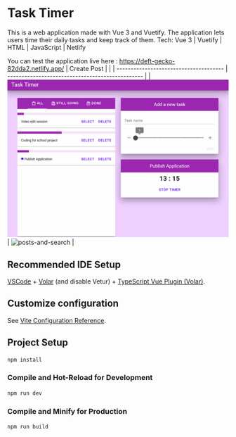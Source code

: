 # Task Timer

This is a web application made with Vue 3 and Vuetify. The application lets users time their daily tasks and keep track of them. 
Tech: Vue 3 | Vuetify | HTML | JavaScript | Netlify 

You can test the application live here : https://deft-gecko-82dda2.netlify.app/
| Create Post                            |                          |
| -------------------------------------- | ------------------------------------------------ |
| ![](tasks.gif) | ![posts-and-search](assets/posts-and-search.gif) |
## Recommended IDE Setup

[VSCode](https://code.visualstudio.com/) + [Volar](https://marketplace.visualstudio.com/items?itemName=johnsoncodehk.volar) (and disable Vetur) + [TypeScript Vue Plugin (Volar)](https://marketplace.visualstudio.com/items?itemName=johnsoncodehk.vscode-typescript-vue-plugin).

## Customize configuration

See [Vite Configuration Reference](https://vitejs.dev/config/).

## Project Setup

```sh
npm install
```

### Compile and Hot-Reload for Development

```sh
npm run dev
```

### Compile and Minify for Production

```sh
npm run build
```
